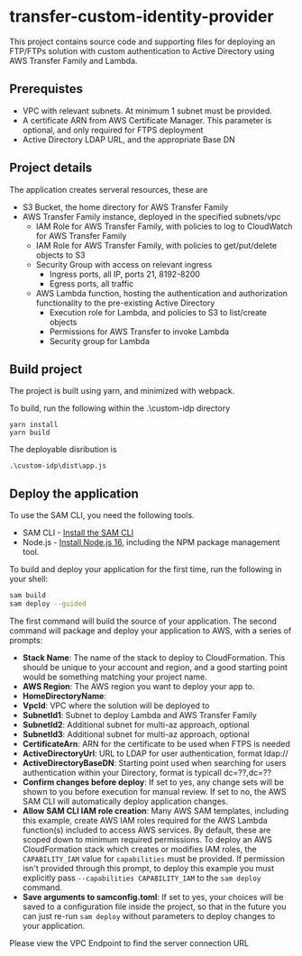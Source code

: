 # transfer-custom-identity-provider

This project contains source code and supporting files for deploying an FTP/FTPs solution with custom authentication to Active Directory using AWS Transfer Family and Lambda. 

## Prerequistes
- VPC with relevant subnets. At minimum 1 subnet must be provided.
- A certificate ARN from AWS Certificate Manager. This parameter is optional, and only required for FTPS deployment
- Active Directory LDAP URL, and the appropriate Base DN

## Project details
The application creates serveral resources, these are
- S3 Bucket, the home directory for AWS Transfer Family
- AWS Transfer Family instance, deployed in the specified subnets/vpc
  - IAM Role for AWS Transfer Family, with policies to log to CloudWatch for AWS Transfer Family
  - IAM Role for AWS Transfer Family, with policies to get/put/delete objects to S3
  - Security Group with access on relevant ingress 
    - Ingress ports, all IP, ports 21, 8192-8200
    - Egress ports, all traffic
  - AWS Lambda function, hosting the authentication and authorization functionality to the pre-existing Active Directory
    - Execution role for Lambda, and policies to S3 to list/create objects
    - Permissions for AWS Transfer to invoke Lambda
    - Security group for Lambda

## Build project

The project is built using yarn, and minimized with webpack.

To build, run the following within the .\custom-idp directory
``` 
yarn install
yarn build
```

The deployable disribution is
```
.\custom-idp\dist\app.js
```

## Deploy the application

To use the SAM CLI, you need the following tools.

* SAM CLI - [Install the SAM CLI](https://docs.aws.amazon.com/serverless-application-model/latest/developerguide/serverless-sam-cli-install.html)
* Node.js - [Install Node.js 16](https://nodejs.org/en/), including the NPM package management tool.

To build and deploy your application for the first time, run the following in your shell:

```bash
sam build
sam deploy --guided
```

The first command will build the source of your application. The second command will package and deploy your application to AWS, with a series of prompts:

* **Stack Name**: The name of the stack to deploy to CloudFormation. This should be unique to your account and region, and a good starting point would be something matching your project name.
* **AWS Region**: The AWS region you want to deploy your app to.
* **HomeDirectoryName**:
* **VpcId**: VPC where the solution will be deployed to
* **SubnetId1**: Subnet to deploy Lambda and AWS Transfer Family
* **SubnetId2**: Additional subnet for multi-az approach, optional
* **SubnetId3**: Additional subnet for multi-az approach, optional
* **CertificateArn**: ARN for the certificate to be used when FTPS is needed
* **ActiveDirectoryUrl**: URL to LDAP for user authentication, format ldap://
* **ActiveDirectoryBaseDN**: Starting point used when searching for users authentication within your Directory, format is typicall dc=??,dc=??
* **Confirm changes before deploy**: If set to yes, any change sets will be shown to you before execution for manual review. If set to no, the AWS SAM CLI will automatically deploy application changes.
* **Allow SAM CLI IAM role creation**: Many AWS SAM templates, including this example, create AWS IAM roles required for the AWS Lambda function(s) included to access AWS services. By default, these are scoped down to minimum required permissions. To deploy an AWS CloudFormation stack which creates or modifies IAM roles, the `CAPABILITY_IAM` value for `capabilities` must be provided. If permission isn't provided through this prompt, to deploy this example you must explicitly pass `--capabilities CAPABILITY_IAM` to the `sam deploy` command.
* **Save arguments to samconfig.toml**: If set to yes, your choices will be saved to a configuration file inside the project, so that in the future you can just re-run `sam deploy` without parameters to deploy changes to your application.

Please view the VPC Endpoint to find the server connection URL